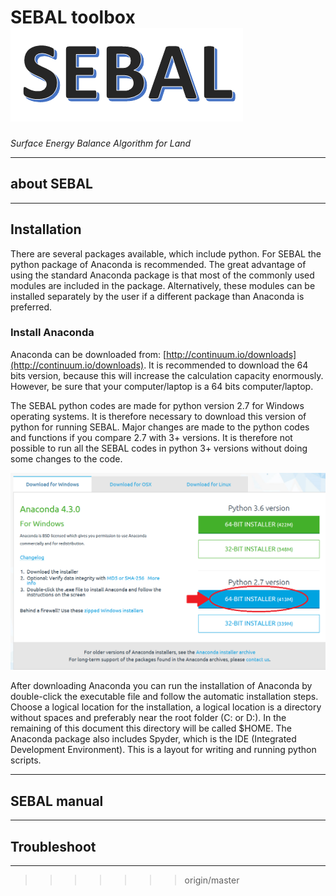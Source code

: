 # SEBAL toolbox  ![](figs/logoSEBAL.png) 

_Surface Energy Balance Algorithm for Land_

---

## <a name="about SEBAL"></a>about SEBAL

---

## <a name="Installation"></a>Installation

There are several packages available, which include python. For SEBAL the python package of Anaconda is recommended. The great advantage of using the standard Anaconda package is that most of the commonly used modules are included in the package. Alternatively, these modules can be installed separately by the user if a different package than Anaconda is preferred.

### <a name="Install Anaconda"></a>Install Anaconda

Anaconda can be downloaded from: [http://continuum.io/downloads](http://continuum.io/downloads). It is recommended to download  the 64 bits version, because this will increase the calculation capacity enormously. However, be sure that your computer/laptop is a 64 bits computer/laptop. 

The SEBAL python codes are made for python version 2.7 for Windows operating systems. It is therefore necessary to download this version of python for running SEBAL. Major changes are made to the python codes and functions if you compare 2.7 with 3+ versions. It is therefore not possible to run all the SEBAL codes in python 3+ versions without doing some changes to the code.

![](figs/anaconda_install.png) 

After downloading Anaconda you can run the installation of Anaconda by double-click the executable file and follow the automatic installation steps. Choose a logical location for the installation, a logical location is a directory without spaces and preferably near the root folder (C: or D:). In the remaining of this document this directory will be called $HOME. 
The Anaconda package also includes Spyder, which is the IDE (Integrated Development Environment). This is a layout for writing and running python scripts.

---

## <a name="SEBAL manual"></a>SEBAL manual


---

## <a name="Troubleshoot"></a>Troubleshoot


---

>>>>>>> origin/master
